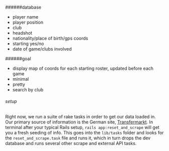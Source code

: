 ######database
- player name
- player position
- club
- headshot
- nationality/place of birth/gps coords
- starting yes/no
- date of game/clubs involved

######goal		
- display map of coords for each starting roster, updated before each game
- minimal
- pretty
- search by club

###### setup
Right now, we run a suite of rake tasks in order to get our data loaded in. Our primary source of information is the German site, [Transfermarkt](http://www.transfermarkt.com/). In terminal after your typical Rails setup, `rails app:reset_and_scrape` will get you a fresh seeding of info. This goes into the `lib/tasks` folder and looks for the `reset_and_scrape.task` file and runs it, which in turn drops the dev database and runs several other scrape and external API tasks.